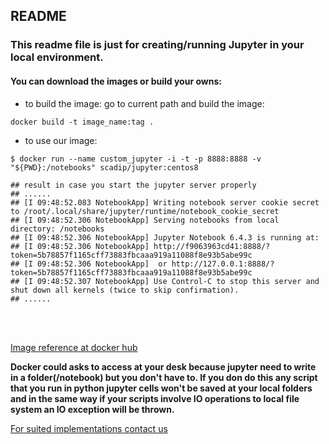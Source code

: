 ## README ##

### This readme file is just for creating/running Jupyter in your local environment. ###


#### You can download the images or build your owns: ####

- to build the image: go to current path and build the image:
```shell
docker build -t image_name:tag . 
```
- to use our image:
```shell
$ docker run --name custom_jupyter -i -t -p 8888:8888 -v "${PWD}:/notebooks" scadip/jupyter:centos8

## result in case you start the jupyter server properly 
## ......
## [I 09:48:52.083 NotebookApp] Writing notebook server cookie secret to /root/.local/share/jupyter/runtime/notebook_cookie_secret
## [I 09:48:52.306 NotebookApp] Serving notebooks from local directory: /notebooks
## [I 09:48:52.306 NotebookApp] Jupyter Notebook 6.4.3 is running at:
## [I 09:48:52.306 NotebookApp] http://f9063963cd41:8888/?token=5b78857f1165cff73883fbcaaa919a11088f8e93b5abe99c
## [I 09:48:52.306 NotebookApp]  or http://127.0.0.1:8888/?token=5b78857f1165cff73883fbcaaa919a11088f8e93b5abe99c
## [I 09:48:52.307 NotebookApp] Use Control-C to stop this server and shut down all kernels (twice to skip confirmation).
## ......
```
</br>
</br>

[Image reference at docker hub](https://hub.docker.com/r/scadip/jupyter) 


**Docker could asks to access at your desk because jupyter need to write in a folder(/notebook) but you don't have to. If you don do this any script that you run in python jupyter cells won't be saved at your local folders and in the same way if your scripts involve IO operations to local file system an IO exception will be thrown.**

[For suited implementations contact us](https://www.scadip.com/contact-us/)

